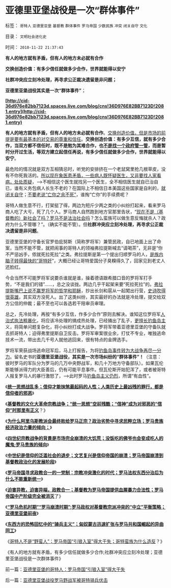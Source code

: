 # 亚德里亚堡战役是一次“群体事件”

标签： `哥特人` `亚德里亚堡` `基督教` `群体事件` `罗马帝国` `少数民族` `冲突` `闭关自守` `文化` 

目录： `文明社会进化史`

时间： `2010-11-22 21:37:43`

**有人的地方就有矛盾，但有人的地方未必就有合作**

**交换创造价值：有多少信任就做多少合作，世界就能得以安宁**

**社群冲突应立刻冷处理，再寻求公正裁决遗留是非问题；**

**亚德里亚堡战役其实是一次“群体事件”**；

**[http://cid-36d976e82bb7123d.spaces.live.com/blog/cns!36D976E82BB7123D!2081.entry](http://cid-36d976e82bb7123d.spaces.live.com/blog/cns!36D976E82BB7123D!2081.entry)**

**有人的地方就有矛盾，但有人的地方未必就有合作**。[交换创造价值，但是市场的前提是要有最基本的对交易的尊重和信任](../../../2009/6/8/愿世界各国互相理解、和平、合作、共荣.md)。**交换创造价值：有多少互信，就有多少合作，**当双方都不信任时，既不是勉为其难合作，也[不是找一个政府管一管](http://blog.sina.com.cn/s/blog_5563a64d0100gfpk.html)，而是暂时分开过生活，等**双方建立起信任再说，有多少信任就做多少合作，世界就能得以安宁**。

最危险的情况就是双方互相猜忌时，听党的安排挤在一个老鼠窝里抢几根草皮，没有不你死我活的。[所以现在象医患矛盾，一些病人既怀疑医生，又非要找人家看病，处处质疑](../../../2010/7/23/中国缺乏医疗市场互相制约的常识.md)，——>不相信这个医生就找另一个医生，全不相信医生就自已治自已，谁有义务包病人长生不老的？在国际上不相信日本美国这些国家是自利的，[就闭关自守](../../../2008/11/24/中国150年来失败根本原因.md)；[不要老说“亡你之余不死”](../../../2010/10/25/没有“私”的利益就不会有民主.md)，谁掏“亡你”的手续费呢？

哥特人做生意不行，打架挺了得，两边为短斤少两之类的小纠纷打起来，看来罗马商人吃了大亏，死了几个人。罗马商人自然跑到地方官那里告状，“[现在不是（基督教的）新社会了吗？罗马不是法治社会吗](../../../2010/11/13/基督教宣布了罗马法治和《罗马法》的灭亡.md)？怎么蛮族可以做生意反悔就杀人？政府为什么不管哪？”。（确实不能不管）。但**社群冲突应立刻冷处理，再寻求公正裁决遗留是非问题**。

亚德里亚堡的守备长官罗伯庇努斯（简称罗将军）兼管民政，自已地面上出了命案，当然不能不管，就把闹事的哥特人的领袖弗拉提斯喊去“请喝茶”，无非是“你不严惩凶手，侬就死拉死拉”之类。弗拉提斯是第一个提出归顺罗马的人，[是族内脑子转得最快的“哥特奸](../../../2009/12/11/疯狂的日本和明智的德国和法国的“卖国英雄”.md)”，大概已经让哥特爱国分子臭糗得久了，回家见到老丈人还脸红。

今会当然不可能罗将军说要杀谁就是谁，操着德语跟希腊口音的罗将军打手势，“不是我们的错”……，总之没谈拢。两边几乎干起架来要“死拉死拉”的。[弗拉提斯嘴巴上说不赢罗将军的哲学和耶稣](../../../2009/11/27/个人信仰请止于个人“私”之边界.md)，抄出长剑和扈从一起闖出行营，[史诗吹得很英雄](../../../2009/8/22/刀笔吏之史诗与史实.md)，其实双方没死人。出了这类纠纷，其实最好的办法就是冷处理，提交给双方公信的仲裁；最不至也可以各选若干陪审员审理。

总之，先冷处理，再按“有多少互信，作多少合作”原则去解决。谁知这位罗将军[人治式执法粗暴化](../../../2009/7/12/枉法人治乃分裂之门.md)，将应该冷处理的搞成热处理，已经捅出了乱子，[更擅长钓鱼岛主](http://darthvad.blog.sohu.com/162357438.html)义，将简单问题复杂化，将小纠纷打成大战争。罗将军带着亚德里亚堡的守备队就去抓哥特人；迫得弗里提斯自卫反击。罗将军审案很业余，打仗不专业，唯独逃命技术一流，带出去几千号人就他逃回来，很有特点的金牌选手。

罗将军荣获战场逃命冠军后，马上打报告，为将[钓鱼岛事件转为大战争再尽一分力](http://darthvad.blog.sohu.com/162357438.html)。留名史书的**亚德里亚堡战役，其实是一次市场纠纷的“群体事件”！**（注意：彼时罗马的军队分为罗马的几万中央野战军，和几十万地方守备部队）。如果瓦伦斯能够派得力的大臣善后，仍有可能平息事件。但瓦伦斯开始犯浑了，或者被哥特人报复罗马人的暴行激怒了，——>此时罗马[钓鱼岛主义仍烈](http://cid-36d976e82bb7123d.spaces.live.com/blog/cns!36D976E82BB7123D!1822.entry)，所谓“有血性”。

《[**统一思想战乱多；信仰才能抹煞最起码的人性；人类历史上最凶残的罪行，都是信仰者的邪恶**](../../../2010/11/19/统一思想战乱多；只有信仰才能抹煞人性.md)》

《[**基督教的文化大革命宗教战争；“统一思想”空前残酷；“信神”成为对邪恶的“信仰”时那里有正义**](../../../2010/11/19/基督教罗马“统一思想”空前残酷，越来越残酷.md)？》

《[**为什么阿里乌斯教派会最终败给罗马正宗？政治劣势中寻求民粹立场；罗马贵族经济政治力量的倾向；**](../../../2010/11/20/基督教内战为什么阿里乌斯教派失败？.md)》

《[**四世纪宗教战争的背景是市场完全崩溃的大饥荒；没饭吃的佛爷也会变成吃人的魔鬼;罗马贵族的倾向**](../../../2010/11/20/四世纪基督教内战：没饭吃的天使变魔鬼.md)》

《[**中世纪是信仰的泛滥社会的退步；文艺复兴是信仰帝国的崩溃；罗马帝国崩溃到基督教政治化的发展阶段**](../../../2010/11/20/基督教中世纪是信仰的泛滥，社会的退步.md)》

《[**罗马帝国寻求政教合一的一党制：宗教冲突激化的时代；罗马法权东西分治后为什么不能重新统一**](../../../2010/11/21/政教合一的罗马无法重新统一.md)》

《[**迫害异教，迫害异端，政教合一；基督教为罗马帝国提供血腥暴力合法性；罗马帝国中产阶级完全被消灭**](../../../2010/11/21/基督教罗马：迫害异教，迫害异端，政教合一.md)了》

《[**“罗马危机时期”“罗马崩溃时期”;罗马政权对基督教宗派冲突的“中立”平衡策略；亚德里亚堡前夜**](../../../2010/11/21/罗马危机和崩溃时期，亚德里亚堡前夜.md)》

《[**东西方的恐怖回忆中的“骑兵主义”；匈奴蒙古迅速扩张与罗马共和国崛起的异曲同工**](../../../2010/11/21/匈奴蒙古迅速扩张与罗马共和国崛起的异曲同工.md)》

《[哥特人不是“野蛮人”；罗马帝国“引狼入室”得大于失；哥特蛮族为什么造反](../../../2010/11/22/亚德里亚堡的哥特人：罗马帝国“引狼入室”得大于失.md)？》

《有人的地方就有矛盾，有多少信任就做多少合作;社群冲突应立刻冷处理；亚德里亚堡战役是一次群体事件》



前一篇：[亚德里亚堡的哥特人：罗马帝国“引狼入室”得大于失](../../../2010/11/22/亚德里亚堡的哥特人：罗马帝国“引狼入室”得大于失.md)

后一篇：[亚德里亚堡战役罗马野战军被哥特骑兵伏击](../../../2010/11/22/亚德里亚堡战役罗马野战军被哥特骑兵伏击.md)